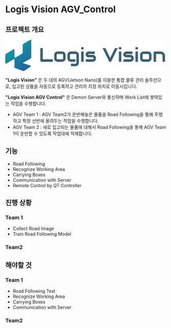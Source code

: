 # Logis Vision AGV_Control

## 프로젝트 개요

![Logis_Vision_Logo](https://raw.githubusercontent.com/LogisVision/Logis_Platform/refs/heads/master/Basic%20Theme%403x.png)

**"Logis Vision"** 은 두 대의 AGV(Jetson Nano)를 이용한 통합 물류 관리 솔루션으로,
입고된 상품을 자동으로 등록하고 관리자 지정 위치로 이동시킵니다.

**"Logis Vision AGV Control"** 은 Demon Server와 통신하며 Work List에 쌓여있는 작업을 수행합니다.

- AGV Team 1 : AGV Team2가 운반해놓은 물품을 Road Following을 통해 주행하고 특정 선반에 올려두는 작업을 수행합니다.
- AGV Team 2 : 새로 입고되는 물품에 대해서 Road Following을 통해 AGV Team 1이 운반할 수 있도록 작업대에 적재합니다.

## 기능

- Road Following
- Recognize Working Area
- Carrying Boxes
- Communication with Server
- Remote Control by QT Controller

## 진행 상황

### Team 1

- Collect Road Image
- Train Road Following Model

### Team2

## 해야할 것

### Team 1

- Road Following Test
- Recognize Working Area
- Carrying Boxes
- Communication with Server

### Team2
